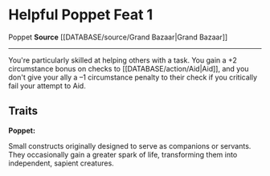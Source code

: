 ﻿---
feat: Helpful Poppet
id: '3341'
level: '1'
name: Helpful Poppet
rarity: Common
source: '[[DATABASE/source/Grand Bazaar|Grand Bazaar]]'
trait:
- '[[DATABASE/trait/Poppet|Poppet]]'
type: Feat

---
# Helpful Poppet <span class="item-type">Feat 1</span>

<span class="item-trait">Poppet</span>
**Source** [[DATABASE/source/Grand Bazaar|Grand Bazaar]]

---
You're particularly skilled at helping others with a task. You gain a +2 circumstance bonus on checks to [[DATABASE/action/Aid|Aid]], and you don't give your ally a –1 circumstance penalty to their check if you critically fail your attempt to Aid.

## Traits

**Poppet:**

Small constructs originally designed to serve as companions or servants. They occasionally gain a greater spark of life, transforming them into independent, sapient creatures.